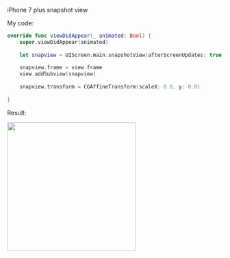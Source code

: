 iPhone 7 plus snapshot view

My code:
```swift
override func viewDidAppear(_ animated: Bool) {
    super.viewDidAppear(animated)
        
    let snapview = UIScreen.main.snapshotView(afterScreenUpdates: true)
        
    snapview.frame = view.frame
    view.addSubview(snapview)
        
    snapview.transform = CGAffineTransform(scaleX: 0.8, y: 0.8)
        
}
```

Result:

<img src="https://raw.githubusercontent.com/aheze/DeveloperAssets/master/IMG_9560.PNG" width="300">

